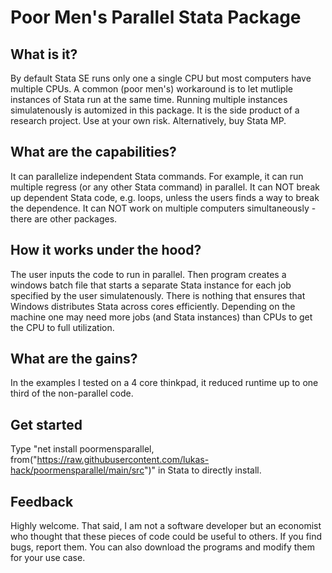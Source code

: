 # Poor Men's Parallel Stata Package

## What is it?
By default Stata SE runs only one a single CPU but most computers have multiple CPUs. A common (poor men's) workaround is to let mutliple instances of Stata run at the same time. Running multiple instances simulatenously is automized in this package. It is the side product of a research project. Use at your own risk. Alternatively, buy Stata MP.

## What are the capabilities?
It can parallelize independent Stata commands. For example, it can run multiple regress (or any other Stata command) in parallel. It can NOT break up dependent Stata code, e.g. loops, unless the users finds a way to break the dependence. It can NOT work on multiple computers simultaneously - there are other packages. 

## How it works under the hood?
The user inputs the code to run in parallel. Then program creates a windows batch file that starts a separate Stata instance for each job specified by the user simulatenously. There is nothing that ensures that Windows distributes Stata across cores efficiently. Depending on the machine one may need more jobs (and Stata instances) than CPUs to get the CPU to full utilization. 

## What are the gains?
In the examples I tested on a 4 core thinkpad, it reduced runtime up to one third of the non-parallel code.

## Get started
Type "net install poormensparallel, from("https://raw.githubusercontent.com/lukas-hack/poormensparallel/main/src")" in Stata to directly install.

## Feedback
Highly welcome. That said, I am not a software developer but an economist who thought that these pieces of code could be useful to others. If you find bugs, report them. You can also download the programs and modify them for your use case.

